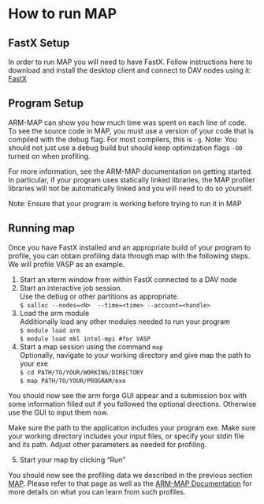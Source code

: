 # How to run MAP

## FastX Setup
In order to run MAP you will need to have FastX. Follow instructions here to download and install the desktop client and connect to DAV nodes using it: [FastX](https://nrel.github.io/HPC/Documentation/Software_Tools/FastX/fastx/)


## Program Setup
ARM-MAP can show you how much time was spent on each line of code. To see the source code in MAP, you must use a version of your code that is compiled with the debug flag. For most compilers, this is `-g`. Note: You should not just use a debug build but should keep optimization flags `-O0` turned on when profiling. 

For more information, see the ARM-MAP documentation on getting started. In particular, if your program uses statically linked libraries, the MAP profiler libraries will not be automatically linked and you will need to do so yourself. 

Note: Ensure that your program is working before trying to run it in MAP

## Running map
Once you have FastX installed and an appropriate build of your program to profile, you can obtain profiling data through map with the following steps. We will profile VASP as an example.

1.	Start an xterm window from within FastX connected to a DAV node
2.	Start an interactive job session.  
    Use the debug or other partitions as appropriate.  
    `$ salloc --nodes=<N>  --time=<time> --account=<handle>`
3.	Load the arm module   
    Additionally load any other modules needed to run your program  
    `$ module load arm`  
    `$ module load mkl intel-mpi #for VASP`  
4.	Start a map session using the command `map`  
    Optionally, navigate to your working directory and give map the path to your exe  
    `$ cd PATH/TO/YOUR/WORKING/DIRECTORY`  
    `$ map PATH/TO/YOUR/PROGRAM/exe`  

You should now see the arm forge GUI appear and a submission box with some information filled out if you followed the optional directions. Otherwise use the GUI to input them now.

Make sure the path to the application includes your program exe.
Make sure your working directory includes your input files, or specify your stdin file and its path.
Adjust other parameters as needed for profiling.

5.	Start your map by clicking “Run”

You should now see the profiling data we described in the previous section [MAP](/Documentation/Development/Performance_Tools/index.md). Please refer to that page as well as the [ARM-MAP Documentation](https://developer.arm.com/documentation/102732/1910) for more details on what you can learn from such profiles.
